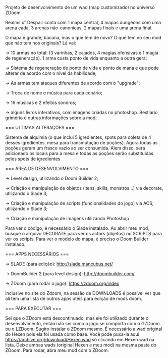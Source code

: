 Projeto de desenvolvimento de um wad (map customizado) no universo ZDoom.

Realms of Despair conta com 1 mapa central, 4 mapas dungeons com uma arena cada, 3 arenas não-canonicas, 2 mapas finais e uma arena final.

O mapa é grande, bacana, mas o que tem de novo? O que tem no seu mod que não tem nos originais? Lá vai:

-> 10 armas no total: (3 varinhas, 2 cajados, 4 magias ofensivas e 1 magia de regeneração). 1 arma custa ponto de vida enquanto a outra gera;

-> Sistema de regeneração de ponto de vida e ponto de mana e que pode alterar de acordo com o nível da habilidade;

-> As armas tem ataques diferentes de acordo com o "upgrade";

-> Troca de nome e música para cada cenário;

-> 16 músicas e 2 efeitos sonoros;

-> alguns livros interativos, com imagens criadas no photoshop. Bestiario, grimório e outras informações sobre a mod;

=== ULTIMAS ALTERAÇÕES ===

Sistema de alquimia (o que inclui 5 igredientes, spots para coleta de 4 desses igredientes, mesa para transmutação de poções). Agora todas as poções geram um frasco vazio ao ser consumida. Alem disso, será adicionado os locais para a mesa e todas as poções serão substituidas pelos spots de igredientes

=== ÁREA DE DESENVOLVIMENTO ===

-> Level design, utilizando o Doom Builder 2;

-> Criação e manipulação de objetos (itens, skills, monstros...) via decorate, utilizando o Slade 3;

-> Criação e manipulação de scripts (funcionalidades do jogo) via ACS, utilizando o Slade 3;

-> Criação e manipulação de imagens utilizando Photoshop

Para ver o código, é necessário o Slade instalado. Ao abrir meu mod, busque o arquivo DECORATE para ver os actors (objetos) ou SCRIPTS para ver os scripts. Para ver o modelo do mapa, é preciso o Doom Builder instalado.

=== APPS NECESSÁRIOS ===

-> SLADE (para edição): http://slade.mancubus.net/

-> DoomBuilder 2 (para level design): http://doombuilder.com/

-> ZDoom (para rodar o jogo): https://zdoom.org/index

inclusive no site do Zdoom, na sessão de DOWNLOADS é possível ver que ali tem uma lista de outros apps uteis para edição de mods doom.

=== PARA EXECUTAR ===

Sei que o ZDoom está descontinuado, mas ele foi utilizado durante o desenvolvimento, então não sei como o jogo se comporta com o GZDoom ou o LZDoom. Sugiro instalar o ZDoom mesmo. É necessário a wad original do Hexen pois ela foi usada como base. Você pode puxa-la aqui https://archive.org/download/Hexen.wad só clicando em Hexen.wad na lista. Deixe ambas wads (original Hexen e meu mod) na mesma pasta do ZDoom. Para rodar, abra meu mod com o ZDoom.
